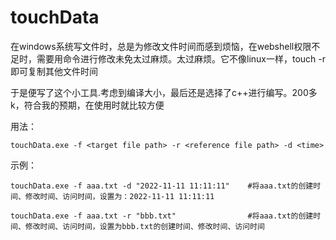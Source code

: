 # touchData

在windows系统写文件时，总是为修改文件时间而感到烦恼，在webshell权限不足时，需要用命令进行修改未免太过麻烦。太过麻烦。它不像linux一样，touch -r 即可复制其他文件时间

于是便写了这个小工具.考虑到编译大小，最后还是选择了c++进行编写。200多k，符合我的预期，在使用时就比较方便

用法：
~~~
touchData.exe -f <target file path> -r <reference file path> -d <time>
~~~

示例：
~~~
touchData.exe -f aaa.txt -d "2022-11-11 11:11:11"    #将aaa.txt的创建时间、修改时间、访问时间，设置为：2022-11-11 11:11:11

touchData.exe -f aaa.txt -r "bbb.txt"                #将aaa.txt的创建时间、修改时间、访问时间，设置为bbb.txt的创建时间、修改时间、访问时间
~~~
